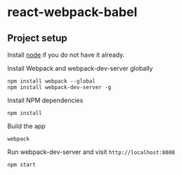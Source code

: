 # react-webpack-babel

## Project setup

Install [node](https://nodejs.org/) if you do not have it already.

Install Webpack  and webpack-dev-server globally

```
npm install webpack --global
npm install webpack-dev-server -g
```

Install NPM dependencies

```
npm install
```

Build the app

```
webpack
```

Run webpack-dev-server and visit `http://localhost:8080`

```
npm start
```


